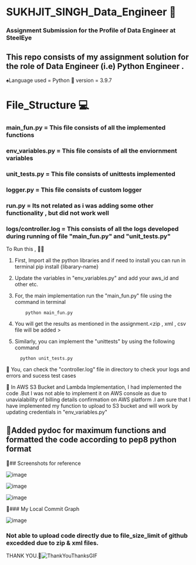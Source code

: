 # SUKHJIT_SINGH_Data_Engineer 🔰
### Assignment Submission for the Profile of Data Engineer at SteelEye
## This repo consists of my assignment solution for the role of Data Engineer (i.e) Python Engineer .
♠️Language used = Python 🐍
version = 3.9.7

# File_Structure 💻
### main_fun.py = This file consists of all the implemented functions
### env_variables.py = This file consists of all the enviornment variables
### unit_tests.py = This file consists of unittests implemented
### logger.py = This file consists of custom logger
### run.py = Its not related as i was adding some other functionality , but did not work well
### logs/controller.log = This consists of all the logs developed during running of file "main_fun.py" and "unit_tests.py"


To Run this , 🏃‍♀️
1. First, Import all the python libraries and if need to install you can run in terminal 
     pip install {libarary-name} 

2. Update the variables in "env_variables.py"  and add your  aws_id and other etc.
3. For, the main implementation run the "main_fun.py" file using the command in terminal

           python main_fun.py

4. You will get the results as mentioned in the assignment.<zip , xml , csv file will be added >

5.  Similarly, you can implement the "unittests" by using the following command
         
          python unit_tests.py


📍 You, can check the "controller.log" file in <log> directory to check your logs and errors and sucess test cases

📍    In AWS S3 Bucket and Lambda Implementation, I had implemented the code .But I was not able to implement it on AWS console as due to unavialability of billing details confirmation on AWS platform .I am sure that I have implemented my function to upload to S3 bucket and will work by updating credentials in "env_variables.py"

## 🤍Added pydoc for maximum functions and formatted the code according to pep8 python format

📍## Screenshots for reference
 
 ![image](https://user-images.githubusercontent.com/78156807/233855705-b9af6ff0-b0cb-49e0-8ddb-0b0310999ab2.png)
 
 
 ![image](https://user-images.githubusercontent.com/78156807/233855748-6ac77517-9f41-471b-b60e-c5621136ec49.png)

![image](https://user-images.githubusercontent.com/78156807/233855786-88d7f2d3-ff86-4058-9716-44dab3d814a7.png)

📍### My Local Commit Graph 

![image](https://user-images.githubusercontent.com/78156807/233855843-a60f780d-a852-46d1-9c90-120e776de660.png)


### Not able to upload code directly due to file_size_limit of github excedded due to zip & xml files.
THANK YOU.🤍![ThankYouThanksGIF](https://user-images.githubusercontent.com/78156807/233855644-39434975-a4f8-40bd-b9bc-7863e32f951a.gif)

